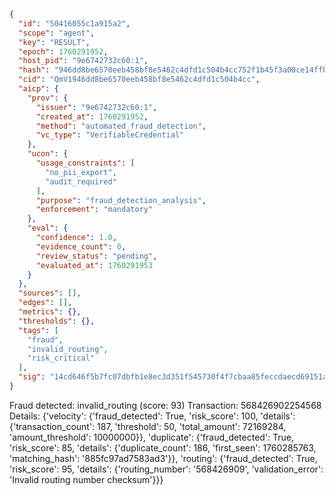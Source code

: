 ```json
{
  "id": "50416055c1a915a2",
  "scope": "agent",
  "key": "RESULT",
  "epoch": 1760291952,
  "host_pid": "9e6742732c60:1",
  "hash": "946dd8be6570eeb458bf8e5462c4dfd1c504b4cc752f1b45f3a00ce14ffb2d3b",
  "cid": "QmV1946dd8be6570eeb458bf8e5462c4dfd1c504b4cc",
  "aicp": {
    "prov": {
      "issuer": "9e6742732c60:1",
      "created_at": 1760291952,
      "method": "automated_fraud_detection",
      "vc_type": "VerifiableCredential"
    },
    "ucon": {
      "usage_constraints": [
        "no_pii_export",
        "audit_required"
      ],
      "purpose": "fraud_detection_analysis",
      "enforcement": "mandatory"
    },
    "eval": {
      "confidence": 1.0,
      "evidence_count": 0,
      "review_status": "pending",
      "evaluated_at": 1760291953
    }
  },
  "sources": [],
  "edges": [],
  "metrics": {},
  "thresholds": {},
  "tags": [
    "fraud",
    "invalid_routing",
    "risk_critical"
  ],
  "sig": "14cd646f5b7fc07dbfb1e8ec3d351f545730f4f7cbaa85feccdaecd69151a379"
}
```

Fraud detected: invalid_routing (score: 93)
Transaction: 568426902254568
Details: {'velocity': {'fraud_detected': True, 'risk_score': 100, 'details': {'transaction_count': 187, 'threshold': 50, 'total_amount': 72169284, 'amount_threshold': 10000000}}, 'duplicate': {'fraud_detected': True, 'risk_score': 85, 'details': {'duplicate_count': 186, 'first_seen': 1760285763, 'matching_hash': '885fc97ad7583ad3'}}, 'routing': {'fraud_detected': True, 'risk_score': 95, 'details': {'routing_number': '568426909', 'validation_error': 'Invalid routing number checksum'}}}